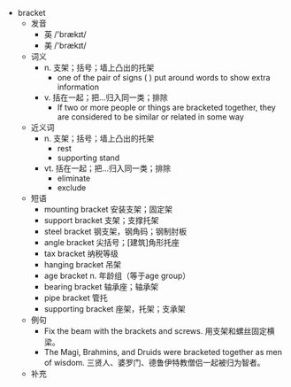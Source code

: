- bracket
  - 发音
    - 英 /'brækɪt/
    - 美 /'brækɪt/
  - 词义
    - n. 支架；括号；墙上凸出的托架
      - one of the pair of signs ( ) put around words to show extra information
    - v. 括在一起；把…归入同一类；排除
      - If two or more people or things are bracketed together, they are considered to be similar or related in some way
  - 近义词
    - n. 支架；括号；墙上凸出的托架
      - rest
      - supporting stand
    - vt. 括在一起；把…归入同一类；排除
      - eliminate
      - exclude
  - 短语
    - mounting bracket 安装支架；固定架
    - support bracket 支架；支撑托架
    - steel bracket 钢支架，钢角码；钢制肘板
    - angle bracket 尖括号；[建筑]角形托座
    - tax bracket 纳税等级
    - hanging bracket 吊架
    - age bracket n. 年龄组（等于age group）
    - bearing bracket 轴承座；轴承架
    - pipe bracket 管托
    - supporting bracket 座架，托架；支承架
  - 例句
    - Fix the beam with the brackets and screws. 用支架和螺丝固定横梁。
    - The Magi, Brahmins, and Druids were bracketed together as men of wisdom. 三贤人、婆罗门、德鲁伊特教僧侣一起被归为智者。
  - 补充